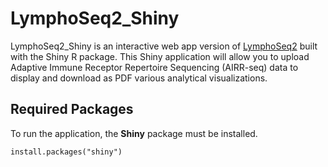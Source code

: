 # LymphoSeq2_Shiny

LymphoSeq2_Shiny is an interactive web app version of [LymphoSeq2](https://github.com/shashidhar22/LymphoSeq2/tree/v0.0.0.9000) built with the Shiny R package. This Shiny application will allow you to upload Adaptive Immune Receptor Repertoire Sequencing (AIRR-seq) data to display and download as PDF various analytical visualizations. 

## Required Packages

To run the application, the **Shiny** package must be installed.
```
install.packages("shiny")
```
